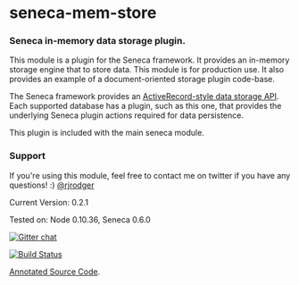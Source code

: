 # seneca-mem-store

### Seneca in-memory data storage plugin. 

This module is a plugin for the Seneca framework. It provides an in-memory
storage engine that to store data. This module is for production use.
It also provides an example of a document-oriented storage plugin code-base.

The Seneca framework provides an 
[ActiveRecord-style data storage API](http://senecajs.org/data-entities.html). 
Each supported database has a plugin, such as this one, that
provides the underlying Seneca plugin actions required for data
persistence.

This plugin is included with the main seneca module.


### Support

If you're using this module, feel free to contact me on twitter if you
have any questions! :) [@rjrodger](http://twitter.com/rjrodger)

Current Version: 0.2.1

Tested on: Node 0.10.36, Seneca 0.6.0

[![Gitter chat](https://badges.gitter.im/rjrodger/seneca-mem-store.png)](https://gitter.im/rjrodger/seneca-mem-store)

[![Build Status](https://travis-ci.org/rjrodger/seneca-mem-store.png?branch=master)](https://travis-ci.org/rjrodger/seneca-mem-store)

[Annotated Source Code](http://rjrodger.github.io/seneca-mem-store/doc/mem-store.html).





